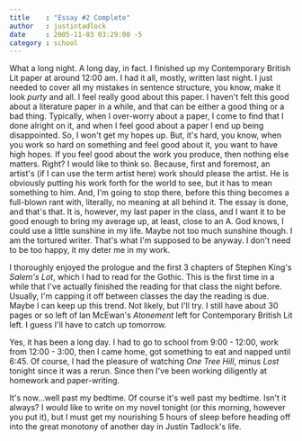 ```yaml
---
title    : "Essay #2 Complete"
author   : justintadlock
date     : 2005-11-03 03:29:00 -5
category : school
---
```


What a long night.  A long day, in fact.  I finished up my Contemporary British Lit paper at around 12:00 am.  I had it all, mostly, written last night. I just needed to cover all my mistakes in sentence structure, you know, make it look <i> purty</i> and all.  I feel really good about this paper.  I haven't felt this good about a literature paper in a while, and that can be either a good thing or a bad thing.  Typically, when I over-worry about a paper, I come to find that I done alright on it, and when I feel good about a paper I end up being disappointed.  So, I won't get my hopes up.  But, it's hard, you know, when you work so hard on something and feel good about it, you want to have high hopes.  If you feel good about the work you produce, then nothing else matters.  Right?  I would like to think so.  Because, first and foremost, an artist's (if I can use the term artist here) work should please the artist.  He is obviously putting his work forth for the world to see, but it has to mean something to him.  And, I'm going to stop there, before this thing becomes a full-blown rant with, literally, no meaning at all behind it.  The essay is done, and that's that.  It is, however, my last paper in the class, and I want it to be good enough to bring my average up, at least, close to an A.  God knows, I could use a little sunshine in my life.  Maybe not too much sunshine though.  I am the tortured writer.  That's what I'm supposed to be anyway.  I don't need to be too happy, it my deter me in my work.

I thoroughly enjoyed the prologue and the first 3 chapters of Stephen King's <i> Salem's Lot</i>, which I had to read for the Gothic.  This is the first time in a while that I've actually finished the reading for that class the night before.  Usually, I'm capping it off between classes the day the reading is due.  Maybe I can keep up this trend.  Not likely, but I'll try.  I still have about 30 pages or so left of Ian McEwan's <i> Atonement</i> left for Contemporary British Lit left.  I guess I'll have to catch up tomorrow.

Yes, it has been a long day.  I had to go to school from 9:00 - 12:00, work from 12:00 - 3:00, then I came home, got something to eat and napped until 6:45.  Of course, I had the pleasure of watching <i> One Tree Hill</i>, minus <i> Lost</i> tonight since it was a rerun.  Since then I've been working diligently at homework and paper-writing.

It's now...well past my bedtime.  Of course it's well past my bedtime.  Isn't it always?  I would like to write on my novel tonight (or this morning, however you put it), but I must get my nourishing 5 hours of sleep before heading off into the great monotony of another day in Justin Tadlock's life.

